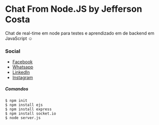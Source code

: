 # Chat From Node.JS by Jefferson Costa
Chat de real-time em node para testes e aprendizado em de backend em JavaScript
☺️ 
### Social
* [Facebook]()
* [Whatsapp]()
* [LinkedIn](https://www.linkedin.com/in/jefferson-costa-968310166/)
* [Instagram](https://www.instagram.com/jeffitequila/)
##### Comandos
    $ npm init
    $ npm install ejs
    $ npm install express
    $ npm install socket.io
    $ node server.js
